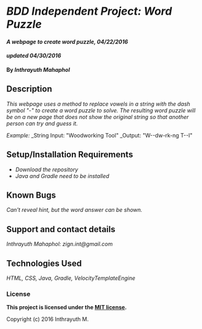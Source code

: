 # _BDD Independent Project: Word Puzzle_

#### _A webpage to create word puzzle, 04/22/2016_
#### _updated 04/30/2016_

#### By _Inthrayuth Mahaphol_

## Description

_This webpage uses a method to replace vowels in a string with the dash symbol "-" to create a word puzzle to solve. The resulting word puzzle will be on a new page that does not show the original string so that another person can try and guess it._

_Example:_
_String Input: "Woodworking Tool"
_Output: "W--dw-rk-ng T--l"

## Setup/Installation Requirements

* _Download the repository_
* _Java and Gradle need to be installed_

## Known Bugs

_Can't reveal hint, but the word answer can be shown._

## Support and contact details

_Inthrayuth Mahaphol: zign.int@gmail.com_

## Technologies Used

_HTML, CSS, Java, Gradle, VelocityTemplateEngine_

### License

**This project is licensed under the [MIT license](https://opensource.org/licenses/MIT).**

Copyright (c) 2016 Inthrayuth M.
